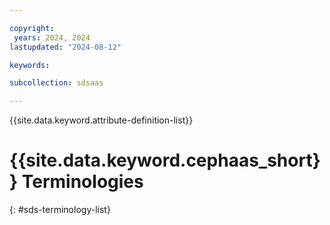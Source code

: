 ```yaml
---

copyright:
 years: 2024, 2024
lastupdated: "2024-08-12"

keywords:

subcollection: sdsaas

---
```


{{site.data.keyword.attribute-definition-list}}

# {{site.data.keyword.cephaas_short}} Terminologies
{: #sds-terminology-list}
